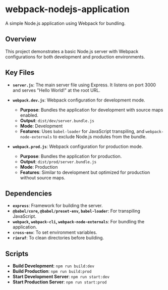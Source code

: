 # webpack-nodejs-application

A simple Node.js application using Webpack for bundling.

## Overview

This project demonstrates a basic Node.js server with Webpack configurations for both development and production environments.

## Key Files

- **`server.js`**: The main server file using Express. It listens on port 3000 and serves "Hello World!" at the root URL.

- **`webpack.dev.js`**: Webpack configuration for development mode.

  - **Purpose**: Bundles the application for development with source maps enabled.
  - **Output**: `dist/dev/server.bundle.js`
  - **Mode**: Development
  - **Features**: Uses `babel-loader` for JavaScript transpiling, and `webpack-node-externals` to exclude Node.js modules from the bundle.

- **`webpack.prod.js`**: Webpack configuration for production mode.
  - **Purpose**: Bundles the application for production.
  - **Output**: `dist/prod/server.bundle.js`
  - **Mode**: Production
  - **Features**: Similar to development but optimized for production without source maps.

## Dependencies

- **`express`**: Framework for building the server.
- **`@babel/core`, `@babel/preset-env`, `babel-loader`**: For transpiling JavaScript.
- **`webpack`, `webpack-cli`, `webpack-node-externals`**: For bundling the application.
- **`cross-env`**: To set environment variables.
- **`rimraf`**: To clean directories before building.

## Scripts

- **Build Development**: `npm run build:dev`
- **Build Production**: `npm run build:prod`
- **Start Development Server**: `npm run start:dev`
- **Start Production Server**: `npm run start:prod`
